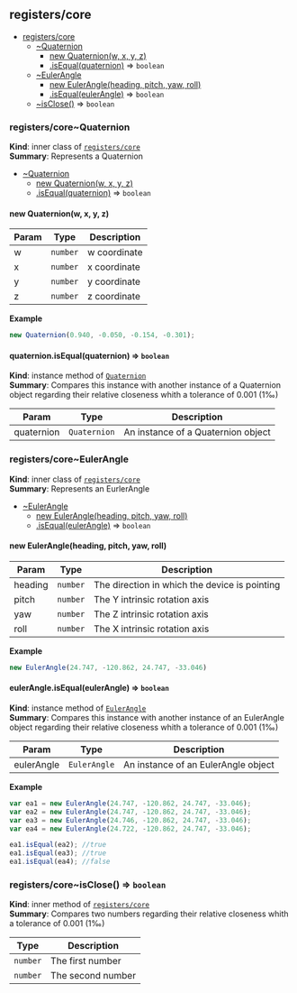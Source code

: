<a name="module_registers/core"></a>

## registers/core

* [registers/core](#module_registers/core)
    * [~Quaternion](#module_registers/core..Quaternion)
        * [new Quaternion(w, x, y, z)](#new_module_registers/core..Quaternion_new)
        * [.isEqual(quaternion)](#module_registers/core..Quaternion+isEqual) ⇒ <code>boolean</code>
    * [~EulerAngle](#module_registers/core..EulerAngle)
        * [new EulerAngle(heading, pitch, yaw, roll)](#new_module_registers/core..EulerAngle_new)
        * [.isEqual(eulerAngle)](#module_registers/core..EulerAngle+isEqual) ⇒ <code>boolean</code>
    * [~isClose()](#module_registers/core..isClose) ⇒ <code>boolean</code>

<a name="module_registers/core..Quaternion"></a>

### registers/core~Quaternion
**Kind**: inner class of <code>[registers/core](#module_registers/core)</code>  
**Summary**: Represents a Quaternion  

* [~Quaternion](#module_registers/core..Quaternion)
    * [new Quaternion(w, x, y, z)](#new_module_registers/core..Quaternion_new)
    * [.isEqual(quaternion)](#module_registers/core..Quaternion+isEqual) ⇒ <code>boolean</code>

<a name="new_module_registers/core..Quaternion_new"></a>

#### new Quaternion(w, x, y, z)

| Param | Type | Description |
| --- | --- | --- |
| w | <code>number</code> | w coordinate |
| x | <code>number</code> | x coordinate |
| y | <code>number</code> | y coordinate |
| z | <code>number</code> | z coordinate |

**Example**  
```js
new Quaternion(0.940, -0.050, -0.154, -0.301);
```
<a name="module_registers/core..Quaternion+isEqual"></a>

#### quaternion.isEqual(quaternion) ⇒ <code>boolean</code>
**Kind**: instance method of <code>[Quaternion](#module_registers/core..Quaternion)</code>  
**Summary**: Compares this instance with another instance of a Quaternion object regarding their relative closeness 
			whith a tolerance of 0.001 (1&#8240;)  

| Param | Type | Description |
| --- | --- | --- |
| quaternion | <code>Quaternion</code> | An instance of a Quaternion object |

<a name="module_registers/core..EulerAngle"></a>

### registers/core~EulerAngle
**Kind**: inner class of <code>[registers/core](#module_registers/core)</code>  
**Summary**: Represents an EurlerAngle  

* [~EulerAngle](#module_registers/core..EulerAngle)
    * [new EulerAngle(heading, pitch, yaw, roll)](#new_module_registers/core..EulerAngle_new)
    * [.isEqual(eulerAngle)](#module_registers/core..EulerAngle+isEqual) ⇒ <code>boolean</code>

<a name="new_module_registers/core..EulerAngle_new"></a>

#### new EulerAngle(heading, pitch, yaw, roll)

| Param | Type | Description |
| --- | --- | --- |
| heading | <code>number</code> | The direction in which the device is pointing |
| pitch | <code>number</code> | The Y intrinsic rotation axis |
| yaw | <code>number</code> | The Z intrinsic rotation axis |
| roll | <code>number</code> | The X intrinsic rotation axis |

**Example**  
```js
new EulerAngle(24.747, -120.862, 24.747, -33.046)
```
<a name="module_registers/core..EulerAngle+isEqual"></a>

#### eulerAngle.isEqual(eulerAngle) ⇒ <code>boolean</code>
**Kind**: instance method of <code>[EulerAngle](#module_registers/core..EulerAngle)</code>  
**Summary**: Compares this instance with another instance of an EulerAngle object regarding their relative closeness 
			whith a tolerance of 0.001 (1&#8240;)  

| Param | Type | Description |
| --- | --- | --- |
| eulerAngle | <code>EulerAngle</code> | An instance of an EulerAngle object |

**Example**  
```js
var ea1 = new EulerAngle(24.747, -120.862, 24.747, -33.046);
var ea2 = new EulerAngle(24.747, -120.862, 24.747, -33.046);
var ea3 = new EulerAngle(24.746, -120.862, 24.747, -33.046);
var ea4 = new EulerAngle(24.722, -120.862, 24.747, -33.046);

ea1.isEqual(ea2); //true
ea1.isEqual(ea3); //true
ea1.isEqual(ea4); //false 
```
<a name="module_registers/core..isClose"></a>

### registers/core~isClose() ⇒ <code>boolean</code>
**Kind**: inner method of <code>[registers/core](#module_registers/core)</code>  
**Summary**: Compares two numbers regarding their relative closeness 
			whith a tolerance of 0.001 (1&#8240;)  

| Type | Description |
| --- | --- |
| <code>number</code> | The first number |
| <code>number</code> | The second number |

